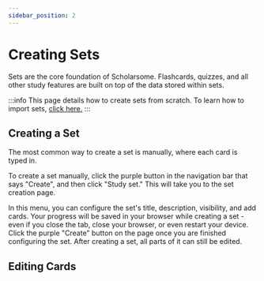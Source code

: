 ```yaml
---
sidebar_position: 2
---
```


# Creating Sets

Sets are the core foundation of Scholarsome. Flashcards, quizzes, and all other study features are built on top of the data stored within sets.

:::info
This page details how to create sets from scratch. To learn how to import sets, [click here.](../importing-sets)
:::

## Creating a Set

The most common way to create a set is manually, where each card is typed in.

To create a set manually, click the purple button in the navigation bar that says "Create", and then click "Study set." This will take you to the set creation page.

In this menu, you can configure the set's title, description, visibility, and add cards. Your progress will be saved in your browser while creating a set - even if you close the tab, close your browser, or even restart your device. Click the purple "Create" button on the page once you are finished configuring the set. After creating a set, all parts of it can still be edited.

## Editing Cards
